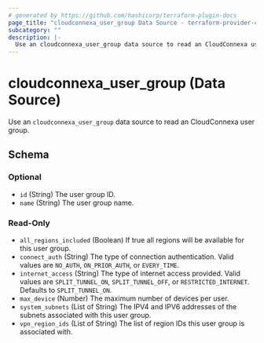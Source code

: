 ```yaml
---
# generated by https://github.com/hashicorp/terraform-plugin-docs
page_title: "cloudconnexa_user_group Data Source - terraform-provider-cloudconnexa"
subcategory: ""
description: |-
  Use an cloudconnexa_user_group data source to read an CloudConnexa user group.
---
```


# cloudconnexa_user_group (Data Source)

Use an `cloudconnexa_user_group` data source to read an CloudConnexa user group.



<!-- schema generated by tfplugindocs -->
## Schema

### Optional

- `id` (String) The user group ID.
- `name` (String) The user group name.

### Read-Only

- `all_regions_included` (Boolean) If true all regions will be available for this user group.
- `connect_auth` (String) The type of connection authentication. Valid values are `NO_AUTH`, `ON_PRIOR_AUTH`, or `EVERY_TIME`.
- `internet_access` (String) The type of internet access provided. Valid values are `SPLIT_TUNNEL_ON`, `SPLIT_TUNNEL_OFF`, or `RESTRICTED_INTERNET`. Defaults to `SPLIT_TUNNEL_ON`.
- `max_device` (Number) The maximum number of devices per user.
- `system_subnets` (List of String) The IPV4 and IPV6 addresses of the subnets associated with this user group.
- `vpn_region_ids` (List of String) The list of region IDs this user group is associated with.

